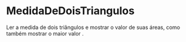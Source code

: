 # MedidaDeDoisTriangulos
Ler a medida de dois triângulos e mostrar o valor de suas áreas, como também mostrar o maior valor .
